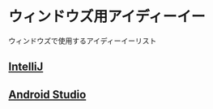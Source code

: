 # ウィンドウズ用アイディーイー

ウィンドウズで使用するアイディーイーリスト

## [IntelliJ](https://github.com/ghsumiyasu/IDE/blob/main/README-IDE-IntelliJ-jp.md)
## [Android Studio](https://github.com/ghsumiyasu/IDE/blob/main/README-IDE-Android-Studio-jp.md)
